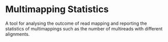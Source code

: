 # Multimapping Statistics
A tool for analysing the outcome of read mapping and reporting the statistics of multimappings such as the number of multireads with different alignments.
